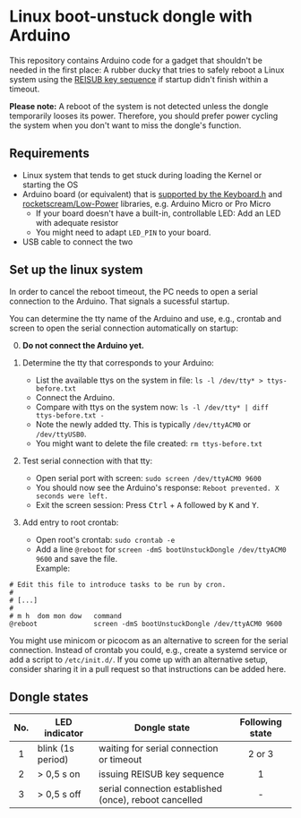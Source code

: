 # Linux boot-unstuck dongle with Arduino
This repository contains Arduino code for a gadget that shouldn't be needed in the first place: A rubber ducky that tries to safely reboot a Linux system using the [REISUB key sequence](https://wiki.archlinux.org/title/Keyboard_shortcuts#Rebooting) if startup didn't finish within a timeout.

__Please note:__ A reboot of the system is not detected unless the dongle temporarily looses its power. Therefore, you should prefer power cycling the system when you don't want to miss the dongle's function.

## Requirements
- Linux system that tends to get stuck during loading the Kernel or starting the OS
- Arduino board (or equivalent) that is [supported by the Keyboard.h](https://www.arduino.cc/reference/en/language/functions/usb/keyboard/#_compatible_hardware) and [rocketscream/Low-Power](https://github.com/rocketscream/Low-Power) libraries, e.g. Arduino Micro or Pro Micro
  - If your board doesn't have a built-in, controllable LED: Add an LED with adequate resistor
  - You might need to adapt `LED_PIN` to your board.
- USB cable to connect the two

## Set up the linux system
In order to cancel the reboot timeout, the PC needs to open a serial connection to the Arduino. That signals a sucessful startup.

You can determine the tty name of the Arduino and use, e.g., crontab and screen to open the serial connection automatically on startup:

0. __Do not connect the Arduino yet.__

1. Determine the tty that corresponds to your Arduino:
    - List the available ttys on the system in file: `ls -l /dev/tty* > ttys-before.txt`
    - Connect the Arduino.
    - Compare with ttys on the system now: `ls -l /dev/tty* | diff ttys-before.txt -`
    - Note the newly added tty. This is typically `/dev/ttyACM0` or `/dev/ttyUSB0`.
    - You might want to delete the file created: `rm ttys-before.txt`

2. Test serial connection with that tty:
    - Open serial port with screen: `sudo screen /dev/ttyACM0 9600`
    - You should now see the Arduino's response:
`Reboot prevented. X seconds were left.`
    - Exit the screen session: Press <kbd>Ctrl</kbd> + <kbd>A</kbd> followed by <kbd>K</kbd> and <kbd>Y</kbd>.

3. Add entry to root crontab:
    - Open root's crontab: `sudo crontab -e`
    - Add a line `@reboot` for `screen -dmS bootUnstuckDongle /dev/ttyACM0 9600` and save the file.  
    Example:
```cron
# Edit this file to introduce tasks to be run by cron.
#
# [...]
#
# m h  dom mon dow   command
@reboot              screen -dmS bootUnstuckDongle /dev/ttyACM0 9600
```

You might use minicom or picocom as an alternative to screen for the serial connection. Instead of crontab you could, e.g., create a systemd service or add a script to `/etc/init.d/`. If you come up with an alternative setup, consider sharing it in a pull request so that instructions can be added here.

## Dongle states
| No. | LED indicator     | Dongle state                                           | Following state |
|:---:| ------------------| ------------------------------------------------------ |:---------------:|
| 1   | blink (1s period) | waiting for serial connection or timeout               | 2 or 3          |
| 2   | > 0,5 s on        | issuing REISUB key sequence                            | 1               |
| 3   | > 0,5 s off       | serial connection established (once), reboot cancelled | -               |
